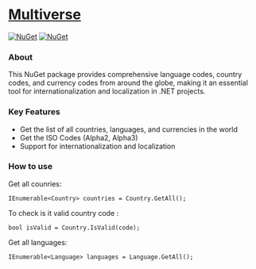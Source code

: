 ﻿# [Multiverse]()

[![NuGet](https://img.shields.io/nuget/v/Multiverse.svg)](https://www.nuget.org/packages/Multiverse/)
[![NuGet](https://img.shields.io/nuget/dt/Multiverse.svg)](https://www.nuget.org/packages/Multiverse/)


### About

This NuGet package provides comprehensive language codes, country codes, and currency codes from around the globe, making it an essential tool for internationalization and localization in .NET projects.

### Key Features

- Get the list of all countries, languages, and currencies in the world
- Get the ISO Codes (Alpha2, Alpha3)
- Support for internationalization and localization

### How to use

Get all counries:
```
IEnumerable<Country> countries = Country.GetAll();
```

To check is it valid country code :

```
bool isValid = Country.IsValid(code);
```

Get all languages:
```
IEnumerable<Language> languages = Language.GetAll();
```